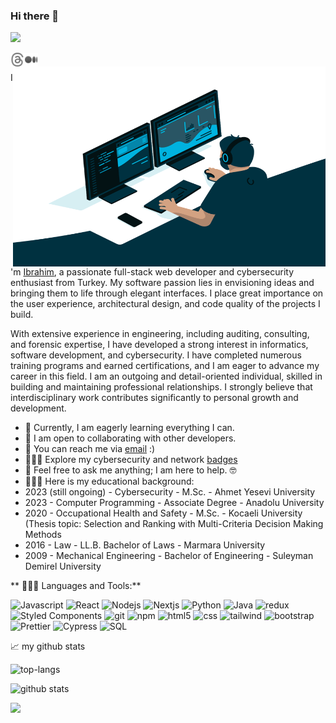 ### Hi there 👋

<!--
**ibrahimfevzi/ibrahimfevzi** is a ✨ _special_ ✨ repository because its `README.md` (this file) appears on your GitHub profile.

Here are some ideas to get you started:

- 🔭 I’m currently working on ...
- 🌱 I’m currently learning ...
- 👯 I’m looking to collaborate on ...
- 🤔 I’m looking for help with ...
- 💬 Ask me about ...
- 📫 How to reach me: ...
- 😄 Pronouns: ...
- ⚡ Fun fact: ...
-->
![](https://komarev.com/ghpvc/?username=ibrahimfevzi&label=Profile+Views)
<br />

<a href="https://www.linkedin.com/in/ibrahim-f-kayan/">
  <img align="left" alt="" width="22px" src="https://upload.wikimedia.org/wikipedia/commons/8/81/LinkedIn_icon.svg" />
</a>
<a href="https://twitter.com/ibrahimfevzi">
  <img align="left" alt="" width="22px" src="https://upload.wikimedia.org/wikipedia/commons/6/6f/Logo_of_Twitter.svg" />
</a>
<a href="https://www.instagram.com/ibrahimfevzi/">
  <img align="left" alt="" width="22px" src="https://upload.wikimedia.org/wikipedia/commons/e/e7/Instagram_logo_2016.svg" />
</a>
<a href="https://www.threads.net/@ibrahimfevzi">
  <img align="left" alt="" width="22px"  src="https://github.com/ibrahimfevzi/ibrahimfevzi/blob/main/instagram-threads.svg" />
</a>
<a href="https://www.medium.com/@ibrahimfevzi">
  <img align="left" alt="" width="22px"  src="https://github.com/ibrahimfevzi/ibrahimfevzi/blob/main/icons8-medium.svg" />
</a>





<br />

  <img align="right" alt="GIF" src="https://github.com/ibrahimfevzi/ibrahimfevzi/blob/main/code.gif" width="500" height="320" />


I'm [Ibrahim](https://www.linkedin.com/in/ibrahim-f-kayan/), a passionate full-stack web developer and cybersecurity enthusiast from Turkey. My software passion lies in envisioning ideas and bringing them to life through elegant interfaces. I place great importance on the user experience, architectural design, and code quality of the projects I build.

With extensive experience in engineering, including auditing, consulting, and forensic expertise, I have developed a strong interest in informatics, software development, and cybersecurity. I have completed numerous training programs and earned certifications, and I am eager to advance my career in this field. I am an outgoing and detail-oriented individual, skilled in building and maintaining professional relationships. I strongly believe that interdisciplinary work contributes significantly to personal growth and development.

- 🌱 Currently, I am eagerly learning everything I can.
- 👯  I am open to collaborating with other developers.
- 💼 You can reach me via [email](mailto:ibrahimfevzi@gmail.com) :)
- 👨🏻‍💻 Explore my cybersecurity and network [badges](https://www.credly.com/users/ibrahim-fevzi-kayan/badges)
- 💬 Feel free to ask me anything; I am here to help. 🤓
- 👨🏻‍🎓 Here is my educational background:
- 2023 (still ongoing) - Cybersecurity - M.Sc. - Ahmet Yesevi University
- 2023 - Computer Programming - Associate Degree - Anadolu University
- 2020 - Occupational Health and Safety - M.Sc. - Kocaeli University (Thesis topic: Selection and Ranking with Multi-Criteria Decision Making Methods
- 2016 - Law  - LL.B. Bachelor of Laws - Marmara University
- 2009 - Mechanical Engineering - Bachelor of Engineering - Suleyman Demirel University


** 👨🏻‍💻 Languages and Tools:**  

<p>
  <img alt="Javascript" src="https://img.shields.io/badge/-JavaScript-F7DF1E?style=flat-square&logo=javascript&logoColor=white" />
  <img alt="React" src="https://img.shields.io/badge/-React-45b8d8?style=flat-square&logo=react&logoColor=white" />
  <img alt="Nodejs" src="https://img.shields.io/badge/-Nodejs-43853d?style=flat-square&logo=Node.js&logoColor=white" />
  <img alt="Nextjs" src="https://img.shields.io/badge/-Nextjs-F05032?style=flat-square&logo=Next.js&logoColor=white" />
  <img alt="Python" src="https://img.shields.io/badge/-Python-d3d3d3?style=flat-square&logo=python&logoColor=1da1f2" />
  <img alt="Java" src="https://img.shields.io/badge/-JAVA-007acc?style=flat-square&logo=JAVA&logoColor=white" />
  <img alt="redux" src="https://img.shields.io/badge/-Redux-764ABC?style=flat-square&logo=redux&logoColor=white" />
  <img alt="Styled Components" src="https://img.shields.io/badge/-Styled_Components-db7092?style=flat-square&logo=styled-components&logoColor=white" />
  <img alt="git" src="https://img.shields.io/badge/-Git-F05032?style=flat-square&logo=git&logoColor=white" />
  <img alt="npm" src="https://img.shields.io/badge/-NPM-8b4513?style=flat-square&logo=npm&logoColor=white" />
  <img alt="html5" src="https://img.shields.io/badge/-HTML5-E34F26?style=flat-square&logo=html5&logoColor=white" />
  <img alt="css" src="https://img.shields.io/badge/-CSS-264de4?style=flat-square&logo=css&logoColor=white" />
  <img alt="tailwind" src="https://img.shields.io/badge/-tailwind-d3d3d3?style=flat-square&logo=tailwindcss&logoColor=1DA1F2" />
  <img alt="bootstrap" src="https://img.shields.io/badge/-Bootstrap-764ABC?style=flat-square&logo=bootstrap&logoColor=white" />
  <img alt="Prettier" src="https://img.shields.io/badge/-Prettier-F7B93E?style=flat-square&logo=prettier&logoColor=white" />
  <img alt="Cypress" src="https://img.shields.io/badge/-Cypress-66bb6a?style=flat-square&logo=cypress&logoColor=white" />
  <img alt="SQL" src="https://img.shields.io/badge/-SQL-007acc?style=flat-square&logo=mysql&logoColor=white" />




</p>






📈 my github stats

![top-langs](https://github-readme-stats.vercel.app/api/top-langs?username=ibrahimfevzi&show_icons=true&theme=radical)

![github stats](https://github-readme-stats.vercel.app/api?username=ibrahimfevzi&show_icons=true&theme=radical)

![](https://hit.yhype.me/github/profile?user_id=84006626)
